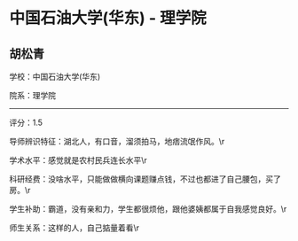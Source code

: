 # 中国石油大学(华东) - 理学院

## 胡松青

学校：中国石油大学(华东)

院系：理学院

* * *

评分：1.5

导师辨识特征：湖北人，有口音，溜须拍马，地痞流氓作风。\r

学术水平：感觉就是农村民兵连长水平\r

科研经费：没啥水平，只能做做横向课题赚点钱，不过也都进了自己腰包，买了房。\r

学生补助：霸道，没有亲和力，学生都很烦他，跟他婆姨都属于自我感觉良好。\r

师生关系：这样的人，自己掂量着看\r